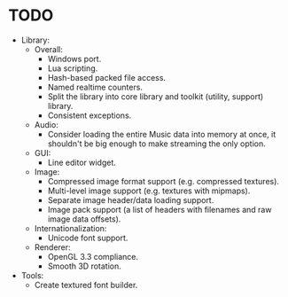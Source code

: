 # TODO
* Library:
	* Overall:
		- Windows port.
		- Lua scripting.
		- Hash-based packed file access.
		- Named realtime counters.
		- Split the library into core library and toolkit (utility, support) library.
		- Consistent exceptions.
	* Audio:
		- Consider loading the entire Music data into memory at once, it shouldn't be big enough to make streaming the only option.
	* GUI:
		- Line editor widget.
	* Image:
		- Compressed image format support (e.g. compressed textures).
		- Multi-level image support (e.g. textures with mipmaps).
		- Separate image header/data loading support.
		- Image pack support (a list of headers with filenames and raw image data offsets).
	* Internationalization:
		- Unicode font support.
	* Renderer:
		- OpenGL 3.3 compliance.
		- Smooth 3D rotation.
* Tools:
	- Create textured font builder.
